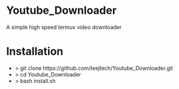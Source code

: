 # Youtube_Downloader
A simple high speed termux video downloader
# Installation
<ul>
<li> > git clone https://github.com/teejtech/Youtube_Downloader.git </li>
<li> > cd Youtube_Downloader</li>
<li> > bash install.sh</li>
<ul>
